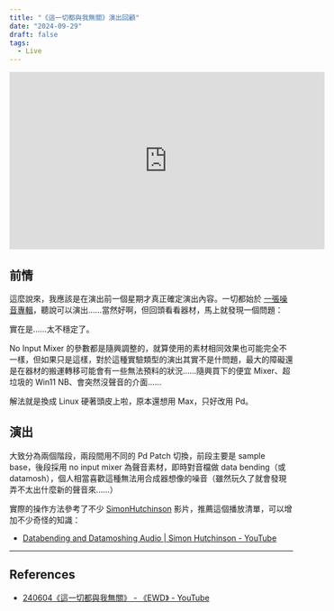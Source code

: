 ```yaml
---
title: "《這一切都與我無關》演出回顧"
date: "2024-09-29"
draft: false
tags:
  - Live
---
```


<iframe width="560" height="315" src="https://www.youtube.com/embed/VeBh8Za_ETM?si=cxMZqLAmmmvKoefU" title="YouTube video player" frameborder="0" allow="accelerometer; autoplay; clipboard-write; encrypted-media; gyroscope; picture-in-picture; web-share" referrerpolicy="strict-origin-when-cross-origin" allowfullscreen></iframe>

## 前情

這麼說來，我應該是在演出前一個星期才真正確定演出內容。一切都始於 [一張噪音專輯](https://soundcloud.com/eswd/sets/w8acz2xhdnn8?si=27b0217ca32345e989298f2fa7f89daa&utm_source=clipboard&utm_medium=text&utm_campaign=social_sharing)，聽說可以演出……當然好啊，但回頭看看器材，馬上就發現一個問題：

實在是……太不穩定了。

No Input Mixer 的參數都是隨興調整的，就算使用的素材相同效果也可能完全不一樣，但如果只是這樣，對於這種實驗類型的演出其實不是什問題，最大的障礙還是在器材的搬運轉移可能會有一些無法預料的狀況……隨興買下的便宜 Mixer、超垃圾的 Win11 NB、會突然沒聲音的介面……

解法就是換成 Linux 硬著頭皮上啦，原本還想用 Max，只好改用 Pd。

## 演出

大致分為兩個階段，兩段間用不同的 Pd Patch 切換，前段主要是 sample base，後段採用 no input mixer 為聲音素材，即時對音檔做 data bending（或 datamosh），個人相當喜歡這種無法用合成器想像的噪音（雖然玩久了就會發現弄不太出什麼新的聲音來……）

實際的操作方法參考了不少 [SimonHutchinson](http://www.youtube.com/@SimonHutchinson) 影片，推薦這個播放清單，可以增加不少奇怪的知識：

- [Databending and Datamoshing Audio | Simon Hutchinson - YouTube](https://www.youtube.com/playlist?list=PL7w4cOVVxL6HfT-FoqQ1ukW2G__l0fTr6)

---

## References

- [240604《這一切都與我無關》 - 《EWD》 - YouTube](https://www.youtube.com/watch?v=VeBh8Za_ETM)
